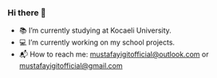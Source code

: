 ### Hi there 👋

- :books: I’m currently studying at Kocaeli University.
- :computer: I’m currently working on my school projects.
- :mailbox_with_mail: How to reach me: mustafayigitofficial@outlook.com or  mustafayigitofficial@gmail.com


